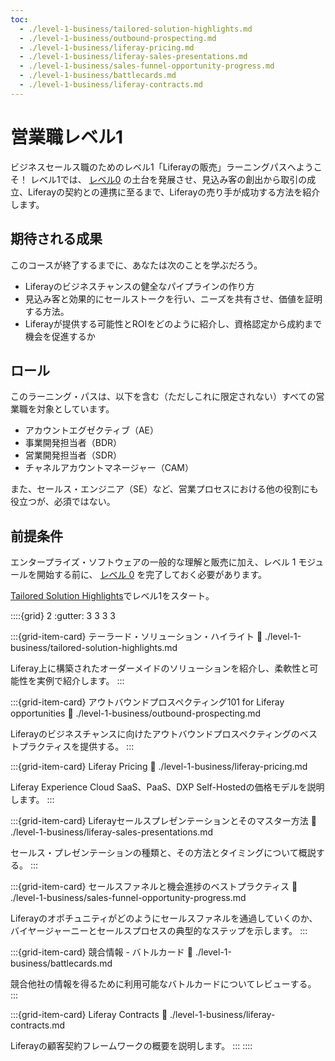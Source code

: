 ```yaml
---
toc:
  - ./level-1-business/tailored-solution-highlights.md
  - ./level-1-business/outbound-prospecting.md
  - ./level-1-business/liferay-pricing.md
  - ./level-1-business/liferay-sales-presentations.md
  - ./level-1-business/sales-funnel-opportunity-progress.md
  - ./level-1-business/battlecards.md
  - ./level-1-business/liferay-contracts.md
---
```

# 営業職レベル1

ビジネスセールス職のためのレベル1「Liferayの販売」ラーニングパスへようこそ！ レベル1では、 [レベル0](./level-0.md) の土台を発展させ、見込み客の創出から取引の成立、Liferayの契約との連携に至るまで、Liferayの売り手が成功する方法を紹介します。

## 期待される成果

このコースが終了するまでに、あなたは次のことを学ぶだろう。

* Liferayのビジネスチャンスの健全なパイプラインの作り方
* 見込み客と効果的にセールストークを行い、ニーズを共有させ、価値を証明する方法。
* Liferayが提供する可能性とROIをどのように紹介し、資格認定から成約まで機会を促進するか

## ロール

このラーニング・パスは、以下を含む（ただしこれに限定されない）すべての営業職を対象としています。

* アカウントエグゼクティブ（AE）
* 事業開発担当者（BDR）
* 営業開発担当者（SDR）
* チャネルアカウントマネージャー（CAM）

また、セールス・エンジニア（SE）など、営業プロセスにおける他の役割にも役立つが、必須ではない。

## 前提条件

エンタープライズ・ソフトウェアの一般的な理解と販売に加え、レベル 1 モジュールを開始する前に、 [レベル 0](./level-0.md) を完了しておく必要があります。

[Tailored Solution Highlights](./level-1-business/tailored-solution-highlights.md)でレベル1をスタート。

::::{grid} 2
:gutter: 3 3 3 3

:::{grid-item-card} テーラード・ソリューション・ハイライト
:link: ./level-1-business/tailored-solution-highlights.md

Liferay上に構築されたオーダーメイドのソリューションを紹介し、柔軟性と可能性を実例で紹介します。
:::

:::{grid-item-card} アウトバウンドプロスペクティング101 for Liferay opportunities
:link: ./level-1-business/outbound-prospecting.md

Liferayのビジネスチャンスに向けたアウトバウンドプロスペクティングのベストプラクティスを提供する。
:::

:::{grid-item-card} Liferay Pricing
:link: ./level-1-business/liferay-pricing.md

Liferay Experience Cloud SaaS、PaaS、DXP Self-Hostedの価格モデルを説明します。
:::

:::{grid-item-card} Liferayセールスプレゼンテーションとそのマスター方法
:link: ./level-1-business/liferay-sales-presentations.md

セールス・プレゼンテーションの種類と、その方法とタイミングについて概説する。
:::

:::{grid-item-card} セールスファネルと機会進捗のベストプラクティス
:link: ./level-1-business/sales-funnel-opportunity-progress.md

Liferayのオポチュニティがどのようにセールスファネルを通過していくのか、バイヤージャーニーとセールスプロセスの典型的なステップを示します。
:::

:::{grid-item-card} 競合情報 - バトルカード
:link: ./level-1-business/battlecards.md

競合他社の情報を得るために利用可能なバトルカードについてレビューする。
:::

:::{grid-item-card} Liferay Contracts
:link: ./level-1-business/liferay-contracts.md

Liferayの顧客契約フレームワークの概要を説明します。
:::
::::
